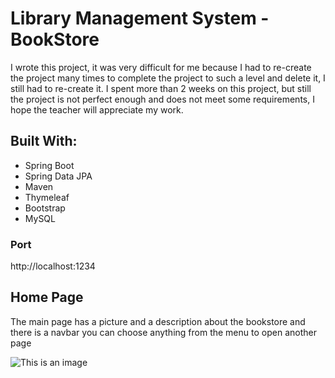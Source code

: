 # Library Management System - BookStore
I wrote this project, it was very difficult for me because I had to re-create the project many times to complete the project to such a level and delete it, I still had to re-create it.  I spent more than 2 weeks on this project, but still the project is not perfect enough and does not meet some requirements, I hope the teacher will appreciate my work.

## Built With:
- Spring Boot
- Spring Data JPA
- Maven
- Thymeleaf
- Bootstrap
- MySQL

### Port
  http://localhost:1234
  
## Home Page
The main page has a picture and a description about the bookstore and there is a navbar you can choose anything from the menu to open another page

![This is an image](src/main/resources/photo/home.png)
